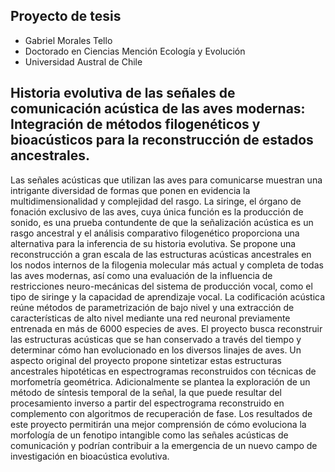 ## Proyecto de tesis
- Gabriel Morales Tello
- Doctorado en Ciencias Mención Ecología y Evolución
- Universidad Austral de Chile

## Historia evolutiva de las señales de comunicación acústica de las aves modernas: Integración de métodos filogenéticos y bioacústicos para la reconstrucción de estados ancestrales. 

Las señales acústicas que utilizan las aves para comunicarse muestran una intrigante diversidad de formas que ponen en evidencia la multidimensionalidad y complejidad del rasgo. La siringe, el órgano de fonación exclusivo de las aves, cuya única función es la producción de sonido, es una prueba contundente de que la señalización acústica es un rasgo ancestral y el análisis comparativo filogenético proporciona una alternativa para la inferencia de su historia evolutiva. Se propone una reconstrucción a gran escala de las estructuras acústicas ancestrales en los nodos internos de la filogenia molecular más actual y completa de todas las aves modernas, así como una evaluación de la influencia de restricciones neuro-mecánicas del sistema de producción vocal, como el tipo de siringe y la capacidad de aprendizaje vocal. La codificación acústica reúne métodos de parametrización de bajo nivel y una extracción de características de alto nivel mediante una red neuronal previamente entrenada en más de 6000 especies de aves. El proyecto busca reconstruir las estructuras acústicas que se han conservado a través del tiempo y determinar cómo han evolucionado en los diversos linajes de aves. Un aspecto original del proyecto propone sintetizar estas estructuras ancestrales hipotéticas en espectrogramas reconstruidos con técnicas de morfometría geométrica. Adicionalmente se plantea la exploración de un método de síntesis temporal de la señal, la que puede resultar del procesamiento inverso a partir del espectrograma reconstruido en complemento con algoritmos de recuperación de fase. Los resultados de este proyecto permitirán una mejor comprensión de cómo evoluciona la morfología de un fenotipo intangible como las señales acústicas de comunicación y podrían contribuir a la emergencia de un nuevo campo de investigación en bioacústica evolutiva.

